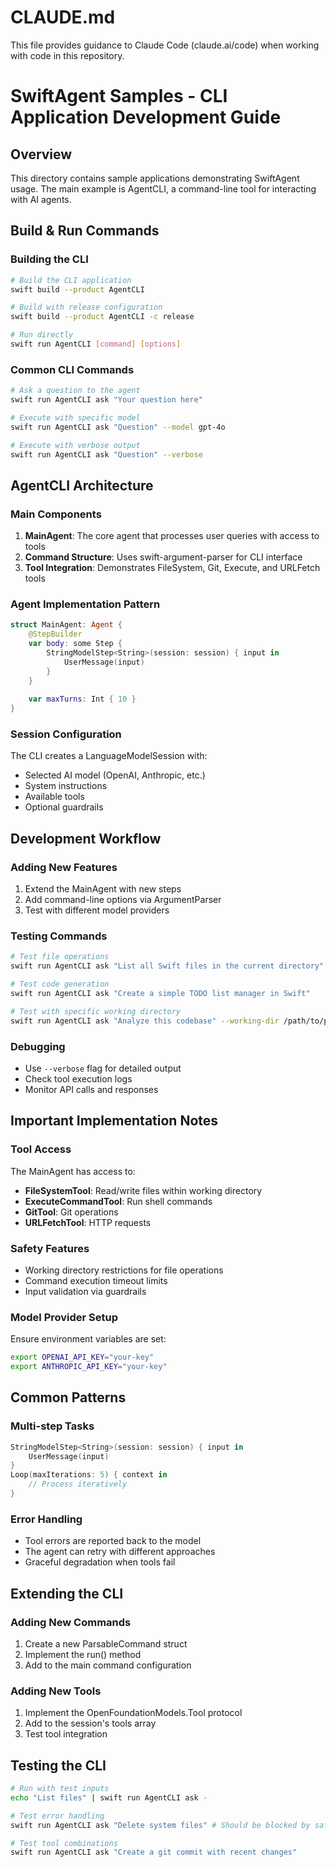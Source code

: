 # CLAUDE.md

This file provides guidance to Claude Code (claude.ai/code) when working with code in this repository.

# SwiftAgent Samples - CLI Application Development Guide

## Overview
This directory contains sample applications demonstrating SwiftAgent usage. The main example is AgentCLI, a command-line tool for interacting with AI agents.

## Build & Run Commands

### Building the CLI
```bash
# Build the CLI application
swift build --product AgentCLI

# Build with release configuration
swift build --product AgentCLI -c release

# Run directly
swift run AgentCLI [command] [options]
```

### Common CLI Commands
```bash
# Ask a question to the agent
swift run AgentCLI ask "Your question here"

# Execute with specific model
swift run AgentCLI ask "Question" --model gpt-4o

# Execute with verbose output
swift run AgentCLI ask "Question" --verbose
```

## AgentCLI Architecture

### Main Components
1. **MainAgent**: The core agent that processes user queries with access to tools
2. **Command Structure**: Uses swift-argument-parser for CLI interface
3. **Tool Integration**: Demonstrates FileSystem, Git, Execute, and URLFetch tools

### Agent Implementation Pattern
```swift
struct MainAgent: Agent {
    @StepBuilder
    var body: some Step {
        StringModelStep<String>(session: session) { input in
            UserMessage(input)
        }
    }
    
    var maxTurns: Int { 10 }
}
```

### Session Configuration
The CLI creates a LanguageModelSession with:
- Selected AI model (OpenAI, Anthropic, etc.)
- System instructions
- Available tools
- Optional guardrails

## Development Workflow

### Adding New Features
1. Extend the MainAgent with new steps
2. Add command-line options via ArgumentParser
3. Test with different model providers

### Testing Commands
```bash
# Test file operations
swift run AgentCLI ask "List all Swift files in the current directory"

# Test code generation
swift run AgentCLI ask "Create a simple TODO list manager in Swift"

# Test with specific working directory
swift run AgentCLI ask "Analyze this codebase" --working-dir /path/to/project
```

### Debugging
- Use `--verbose` flag for detailed output
- Check tool execution logs
- Monitor API calls and responses

## Important Implementation Notes

### Tool Access
The MainAgent has access to:
- **FileSystemTool**: Read/write files within working directory
- **ExecuteCommandTool**: Run shell commands
- **GitTool**: Git operations
- **URLFetchTool**: HTTP requests

### Safety Features
- Working directory restrictions for file operations
- Command execution timeout limits
- Input validation via guardrails

### Model Provider Setup
Ensure environment variables are set:
```bash
export OPENAI_API_KEY="your-key"
export ANTHROPIC_API_KEY="your-key"
```

## Common Patterns

### Multi-step Tasks
```swift
StringModelStep<String>(session: session) { input in
    UserMessage(input)
}
Loop(maxIterations: 5) { context in
    // Process iteratively
}
```

### Error Handling
- Tool errors are reported back to the model
- The agent can retry with different approaches
- Graceful degradation when tools fail

## Extending the CLI

### Adding New Commands
1. Create a new ParsableCommand struct
2. Implement the run() method
3. Add to the main command configuration

### Adding New Tools
1. Implement the OpenFoundationModels.Tool protocol
2. Add to the session's tools array
3. Test tool integration

## Testing the CLI
```bash
# Run with test inputs
echo "List files" | swift run AgentCLI ask -

# Test error handling
swift run AgentCLI ask "Delete system files" # Should be blocked by safety checks

# Test tool combinations
swift run AgentCLI ask "Create a git commit with recent changes"
```
